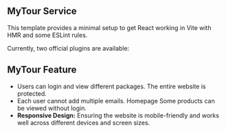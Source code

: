 ## MyTour Service

This template provides a minimal setup to get React working in Vite with HMR and some ESLint rules.

Currently, two official plugins are available:

## MyTour Feature 
- Users can login and view different packages. The entire website is protected.
- Each user cannot add multiple emails. Homepage Some products can be viewed without login.
- **Responsive Design:** Ensuring the website is mobile-friendly and works well across different devices and screen sizes.
